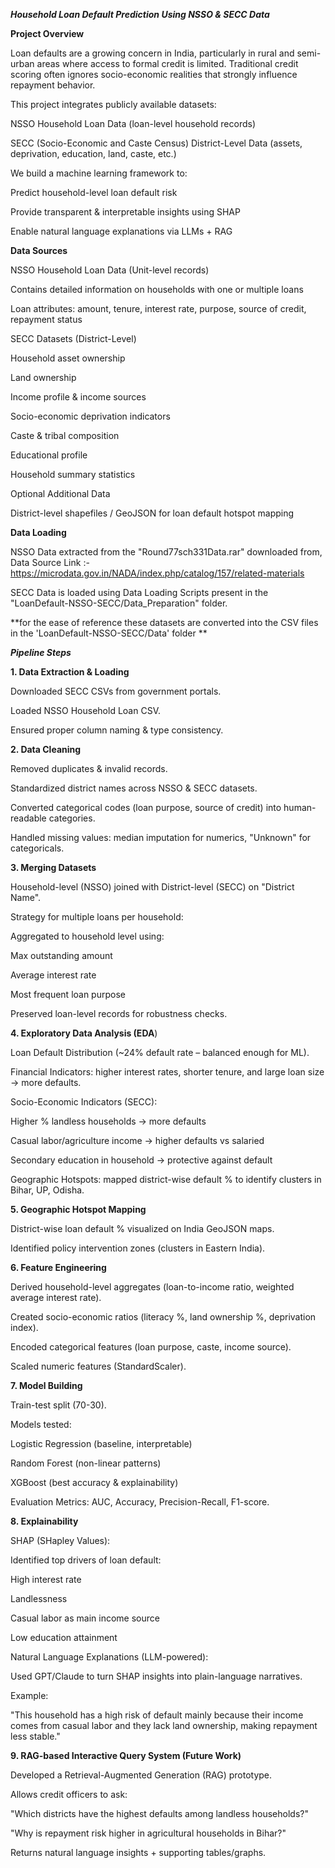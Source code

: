 
***Household Loan Default Prediction Using NSSO & SECC Data***

**Project Overview**

Loan defaults are a growing concern in India, particularly in rural and semi-urban areas where access to formal credit is limited. Traditional credit scoring often ignores socio-economic realities that strongly influence repayment behavior.

This project integrates publicly available datasets:

NSSO Household Loan Data (loan-level household records)

SECC (Socio-Economic and Caste Census) District-Level Data (assets, deprivation, education, land, caste, etc.)

We build a machine learning framework to:

Predict household-level loan default risk

Provide transparent & interpretable insights using SHAP

Enable natural language explanations via LLMs + RAG

**Data Sources**

NSSO Household Loan Data (Unit-level records)

Contains detailed information on households with one or multiple loans

Loan attributes: amount, tenure, interest rate, purpose, source of credit, repayment status

SECC Datasets (District-Level)

Household asset ownership

Land ownership

Income profile & income sources

Socio-economic deprivation indicators

Caste & tribal composition

Educational profile

Household summary statistics

Optional Additional Data

District-level shapefiles / GeoJSON for loan default hotspot mapping

**Data Loading**

NSSO Data extracted from the "Round77sch331Data.rar" downloaded from,
Data Source Link :- https://microdata.gov.in/NADA/index.php/catalog/157/related-materials

SECC Data is loaded using Data Loading Scripts present in the "LoanDefault-NSSO-SECC/Data_Preparation" folder.

**for the ease of reference these datasets are converted into the CSV files in the 'LoanDefault-NSSO-SECC/Data' folder **

***Pipeline Steps***

**1. Data Extraction & Loading**

Downloaded SECC CSVs from government portals.

Loaded NSSO Household Loan CSV.

Ensured proper column naming & type consistency.

**2. Data Cleaning**

Removed duplicates & invalid records.

Standardized district names across NSSO & SECC datasets.

Converted categorical codes (loan purpose, source of credit) into human-readable categories.

Handled missing values: median imputation for numerics, "Unknown" for categoricals.

**3. Merging Datasets**

Household-level (NSSO) joined with District-level (SECC) on "District Name".

Strategy for multiple loans per household:

Aggregated to household level using:

Max outstanding amount

Average interest rate

Most frequent loan purpose

Preserved loan-level records for robustness checks.

**4. Exploratory Data Analysis (EDA**)

Loan Default Distribution (~24% default rate – balanced enough for ML).

Financial Indicators: higher interest rates, shorter tenure, and large loan size → more defaults.

Socio-Economic Indicators (SECC):

Higher % landless households → more defaults

Casual labor/agriculture income → higher defaults vs salaried

Secondary education in household → protective against default

Geographic Hotspots: mapped district-wise default % to identify clusters in Bihar, UP, Odisha.

**5. Geographic Hotspot Mapping**

District-wise loan default % visualized on India GeoJSON maps.

Identified policy intervention zones (clusters in Eastern India).

**6. Feature Engineering**

Derived household-level aggregates (loan-to-income ratio, weighted average interest rate).

Created socio-economic ratios (literacy %, land ownership %, deprivation index).

Encoded categorical features (loan purpose, caste, income source).

Scaled numeric features (StandardScaler).

**7. Model Building**

Train-test split (70-30).

Models tested:

Logistic Regression (baseline, interpretable)

Random Forest (non-linear patterns)

XGBoost (best accuracy & explainability)

Evaluation Metrics: AUC, Accuracy, Precision-Recall, F1-score.

**8. Explainability**

SHAP (SHapley Values):

Identified top drivers of loan default:

High interest rate

Landlessness

Casual labor as main income source

Low education attainment

Natural Language Explanations (LLM-powered):

Used GPT/Claude to turn SHAP insights into plain-language narratives.

Example:

"This household has a high risk of default mainly because their income comes from casual labor and they lack land ownership, making repayment less stable."

**9. RAG-based Interactive Query System (Future Work)**

Developed a Retrieval-Augmented Generation (RAG) prototype.

Allows credit officers to ask:

"Which districts have the highest defaults among landless households?"

"Why is repayment risk higher in agricultural households in Bihar?"

Returns natural language insights + supporting tables/graphs.

